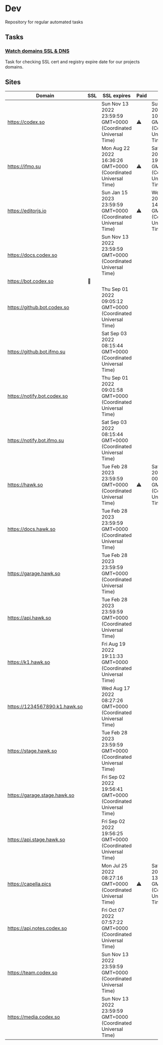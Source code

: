 # Dev

Repository for regular automated tasks

## Tasks

### [Watch domains SSL & DNS](.github/workflows/watch-domains-ssl-dns.yml)

Task for checking SSL cert and registry expire date for our projects domains.

## Sites

| Domain | SSL | SSL expires | Paid | Paid till |
| - | - | - | - | - |
| https://codex.so |  | Sun Nov 13 2022 23:59:59 GMT+0000 (Coordinated Universal Time) | ⚠️ | Sun Dec 18 2022 10:47:03 GMT+0000 (Coordinated Universal Time) |
| https://ifmo.su |  | Mon Aug 22 2022 16:36:26 GMT+0000 (Coordinated Universal Time) | ⚠️ | Sat Mar 25 2023 19:00:16 GMT+0000 (Coordinated Universal Time) |
| https://editorjs.io |  | Sun Jan 15 2023 23:59:59 GMT+0000 (Coordinated Universal Time) | ⚠️ | Wed Oct 04 2023 14:59:28 GMT+0000 (Coordinated Universal Time) |
| https://docs.codex.so |  | Sun Nov 13 2022 23:59:59 GMT+0000 (Coordinated Universal Time) |  |  |
| https://bot.codex.so | 🧨 |  |  |  |
| https://github.bot.codex.so |  | Thu Sep 01 2022 09:05:12 GMT+0000 (Coordinated Universal Time) |  |  |
| https://github.bot.ifmo.su |  | Sat Sep 03 2022 08:15:44 GMT+0000 (Coordinated Universal Time) |  |  |
| https://notify.bot.codex.so |  | Thu Sep 01 2022 09:01:58 GMT+0000 (Coordinated Universal Time) |  |  |
| https://notify.bot.ifmo.su |  | Sat Sep 03 2022 08:15:44 GMT+0000 (Coordinated Universal Time) |  |  |
| https://hawk.so |  | Tue Feb 28 2023 23:59:59 GMT+0000 (Coordinated Universal Time) | ⚠️ | Sat Jun 17 2023 00:00:00 GMT+0000 (Coordinated Universal Time) |
| https://docs.hawk.so |  | Tue Feb 28 2023 23:59:59 GMT+0000 (Coordinated Universal Time) |  |  |
| https://garage.hawk.so |  | Tue Feb 28 2023 23:59:59 GMT+0000 (Coordinated Universal Time) |  |  |
| https://api.hawk.so |  | Tue Feb 28 2023 23:59:59 GMT+0000 (Coordinated Universal Time) |  |  |
| https://k1.hawk.so |  | Fri Aug 19 2022 19:11:33 GMT+0000 (Coordinated Universal Time) |  |  |
| https://1234567890.k1.hawk.so |  | Wed Aug 17 2022 08:27:26 GMT+0000 (Coordinated Universal Time) |  |  |
| https://stage.hawk.so |  | Tue Feb 28 2023 23:59:59 GMT+0000 (Coordinated Universal Time) |  |  |
| https://garage.stage.hawk.so |  | Fri Sep 02 2022 19:56:41 GMT+0000 (Coordinated Universal Time) |  |  |
| https://api.stage.hawk.so |  | Fri Sep 02 2022 19:56:25 GMT+0000 (Coordinated Universal Time) |  |  |
| https://capella.pics |  | Mon Jul 25 2022 08:27:16 GMT+0000 (Coordinated Universal Time) | ⚠️ | Sat Nov 26 2022 13:30:27 GMT+0000 (Coordinated Universal Time) |
| https://api.notes.codex.so |  | Fri Oct 07 2022 07:57:22 GMT+0000 (Coordinated Universal Time) |  |  |
| https://team.codex.so |  | Sun Nov 13 2022 23:59:59 GMT+0000 (Coordinated Universal Time) |  |  |
| https://media.codex.so |  | Sun Nov 13 2022 23:59:59 GMT+0000 (Coordinated Universal Time) |  |  |
